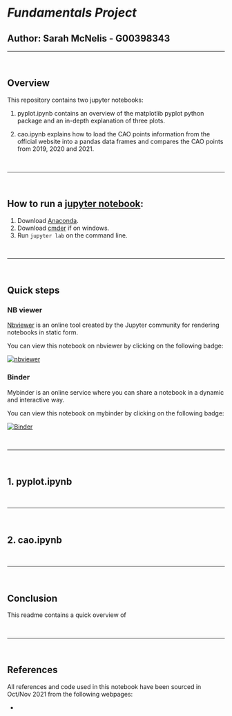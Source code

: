 # ***Fundamentals Project***
## Author: Sarah McNelis - G00398343

***
<br>

## Overview

This repository contains two jupyter notebooks:

1. pyplot.ipynb contains an overview of the matplotlib pyplot python package and an in-depth explanation of three plots.

2. cao.ipynb explains how to load the CAO points information from the official website into a pandas data frames and compares the CAO points from 2019, 2020 and 2021.

<br>

***

<br>

## How to run a [jupyter notebook](https://jupyter.org/):

1. Download [Anaconda]().
2. Download [cmder]() if on windows.
3. Run `jupyter lab` on the command line. 

<br>

***

<br>

## Quick steps

### NB viewer
[Nbviewer](https://nbviewer.org/) is an online tool created by the Jupyter community for rendering notebooks in static form.

You can view this notebook on nbviewer by clicking on the following badge:

[![nbviewer](https://raw.githubusercontent.com/jupyter/design/master/logos/Badges/nbviewer_badge.svg)](https://nbviewer.jupyter.org/github/SarahMcN25/fundamentals/tree/main/)


### Binder
Mybinder is an online service where you can share a notebook in a dynamic and interactive way.

You can view this notebook on mybinder by clicking on the following badge:

[![Binder](https://mybinder.org/badge_logo.svg)](https://mybinder.org/v2/gh/SarahMcN25/fundamentals/HEAD)

<br>

***

<br>

## 1. pyplot.ipynb



<br>

***

<br>

## 2. cao.ipynb





<br>

***

<br>

## **Conclusion**
This readme contains a quick overview of



<br>

***

<br>

## References

All references and code used in this notebook have been sourced in Oct/Nov 2021 from the following webpages:

- 


